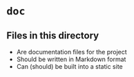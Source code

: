# `doc`

## Files in this directory

- Are documentation files for the project
- Should be written in Markdown format
- Can (should) be built into a static site
